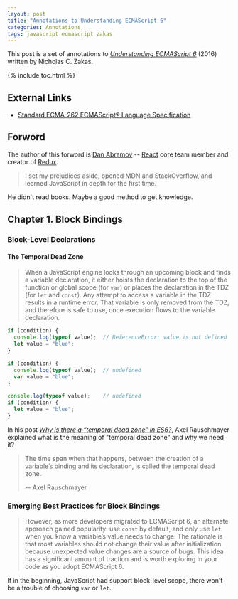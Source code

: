 ```yaml
---
layout: post
title: "Annotations to Understanding ECMAScript 6"
categories: Annotations
tags: javascript ecmascript zakas
---
```


This post is a set of annotations to [*Understanding ECMAScript 6*](https://www.amazon.com/dp/1593277571) (2016) written by Nicholas C. Zakas.

{% include toc.html %}

## External Links

- [Standard ECMA-262 ECMAScript® Language Specification](https://www.ecma-international.org/publications/standards/Ecma-262.htm)

## Forword

The author of this forword is [Dan Abramov](https://twitter.com/dan_abramov) -- [React](https://reactjs.org/) core team member and creator of [Redux](https://redux.js.org/).

> I set my prejudices aside, opened MDN and StackOverflow, and learned JavaScript in depth for the first time.

He didn't read books. Maybe a good method to get knowledge.

## Chapter 1. Block Bindings

### Block-Level Declarations

#### The Temporal Dead Zone

> When a JavaScript engine looks through an upcoming block and finds a variable declaration, it either hoists the declaration to the top of the function or global scope (for `var`) or places the declaration in the TDZ (for `let` and `const`). Any attempt to access a variable in the TDZ results in a runtime error. That variable is only removed from the TDZ, and therefore is safe to use, once execution flows to the variable declaration.

```javascript
if (condition) {    
  console.log(typeof value);  // ReferenceError: value is not defined  
  let value = "blue";
}
```

```javascript
if (condition) {    
  console.log(typeof value);  // undefined    
  var value = "blue";
}
```

```javascript
console.log(typeof value);    // undefined
if (condition) {  
  let value = "blue";
}
```

In his post [*Why is there a “temporal dead zone” in ES6?*](http://2ality.com/2015/10/why-tdz.html), Axel Rauschmayer explained what is the meaning of "temporal dead zone" and why we need it?

> The time span when that happens, between the creation of a variable’s binding and its declaration, is called the temporal dead zone.
> 
> -- Axel Rauschmayer

### Emerging Best Practices for Block Bindings

> However, as more developers migrated to ECMAScript 6, an alternate approach gained popularity: use `const` by default, and only use `let` when you know a variable’s value needs to change. The rationale is that most variables should not change their value after initialization because unexpected value changes are a source of bugs. This idea has a significant amount of traction and is worth exploring in your code as you adopt ECMAScript 6.

If in the beginning, JavaScript had support block-level scope, there won't be a trouble of choosing `var` or `let`.